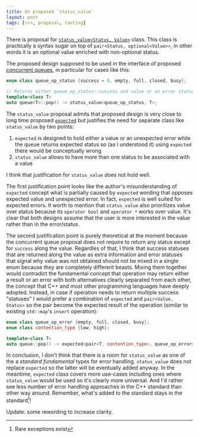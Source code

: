 ```yaml
---
title: On proposed `status_value`
layout: post
tags: [c++, proposal, ranting]
---
```


There is proposal for [`status_value<Status, Value>`](http://www.open-std.org/jtc1/sc22/wg21/docs/papers/2014/n4233.html) class. This class is practically a syntax sugar on top of
`pair<Status, optional<Value>>`, in other words it is an optional value enriched with non-optional status.

The proposed design supposed to be used in the interface of proposed [concurrent queues](http://www.open-std.org/jtc1/sc22/wg21/docs/papers/2016/p0260r0.html), in particular for cases like this:

```cpp
enum class queue_op_status {success = 0, empty, full, closed, busy};

// Returns either queue_op_status::success and value or an error status and no value
template<class T>
auto queue<T>::pop() -> status_value<queue_op_status, T>;
```

The `status_value` proposal admits that proposed design is very close to long time proposed [`expected`](http://www.open-std.org/jtc1/sc22/wg21/docs/papers/2021/p0323r10.html) but justifies the need for separate class like `status_value` by two points:
1. `expected` is designed to hold either a value or an unexpected error while the queue returns expected status so (as I understood it) using `expected` there would be conceptually wrong
2. `status_value` allows to have more than one status to be associated with a value

I think that justification for `status_value` does not hold well.

The first justification point looks like the author's misunderstanding of `expected` concept what is partially caused by `expected` wording that opposes expected value and unexpected error. In fact, `expected` is well suited for expected errors. It worth to mention that `status_value` also prioritizes value over status because its `operator bool` and `operator *` works over value. It's clear that both designs assume that the user is more interested in the value rather than in the error/status.

The second justification point is purely theoretical at the moment because the concurrent queue proposal does not require to return any status except for `success` along the value. Regardles of that, I think that success statuses that are returned along the value as extra information and error statuses that signal why value was not obtained should not be mixed in a single enum because they are completely different beasts. Mixing them together would contradict the fundamental concept that operation may return either a result or an error with both alternatives clearly separated from each other, the concept that C++ and most other programming languages have deeply adopted. Instead, in case if operation needs to return multiple success "statuses" I would prefer a combination of `expected` and `pair<Value, Status>` so the pair become the expected result of the operation (similar to existing `std::map`'s `insert` operation):

```cpp
enum class queue_op_error {empty, full, closed, busy};
enum class contention_type {low, high};

template<class T>
auto queue::pop() -> expected<pair<T, contention_type>, queue_op_error>;
```

In conclusion, I don't think that there is a room for `status_value` as one of the a *standard fundamental* types for error handling. `status_value` does not replace `expected` so the latter will be eventually added anyway. In the meantime, `expected` class covers more use-cases including ones where `status_value` would be used so it's clearly more universal. And I'd rather see less number of error handling approaches in the C++ standard than other way around. Remember, what's added to the standard stays in the standard[^1]!


Update: some rewording to increase clarity.


[^1]: Rare exceptions exist

